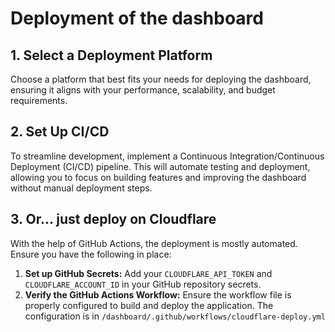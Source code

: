 # Deployment of the dashboard

## 1. Select a Deployment Platform

Choose a platform that best fits your needs for deploying the dashboard,
ensuring it aligns with your performance, scalability, and budget requirements.

## 2. Set Up CI/CD

To streamline development, implement a Continuous Integration/Continuous Deployment (CI/CD) pipeline. This will automate testing and deployment,
allowing you to focus on building features and improving the dashboard without manual deployment steps.

## 3. Or... just deploy on Cloudflare

With the help of GitHub Actions, the deployment is mostly automated. Ensure you have the following in place:

1. **Set up GitHub Secrets:** Add your `CLOUDFLARE_API_TOKEN` and `CLOUDFLARE_ACCOUNT_ID` in your GitHub repository secrets.
2. **Verify the GitHub Actions Workflow:** Ensure the workflow file is properly configured to build and deploy the application. The configuration is in
`/dashboard/.github/workflows/cloudflare-deploy.yml`
